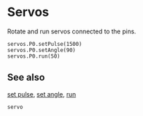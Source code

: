# Servos

Rotate and run servos connected to the pins.

```cards
servos.P0.setPulse(1500)
servos.P0.setAngle(90)
servos.P0.run(50)
```

## See also

[set pulse](/reference/servos/set-pulse),
[set angle](/reference/servos/set-angle),
[run](/reference/servos/run)

```package
servo
```
